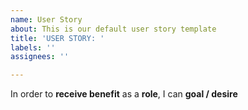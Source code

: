 ```yaml
---
name: User Story
about: This is our default user story template
title: 'USER STORY: '
labels: ''
assignees: ''

---
```


In order to **receive benefit** as a **role**, I can **goal / desire**
